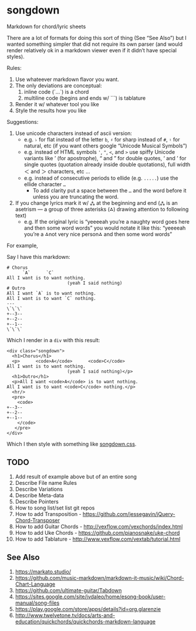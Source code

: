 # songdown

Markdown for chord/lyric sheets

There are a lot of formats for doing this sort of thing (See “See Also”) but I wanted something simpler that did not require its own parser (and would render relatively ok in a markdown viewer even if it didn’t have special styles).

Rules:

1. Use whateever markdown flavor you want.
2. The only deviations are conceptual:
   1. inline code (\`…\`) is a chord
   2. multiline code (begins and ends w/ \`\`\`) is tablature
3. Render it w/ whatever tool you like
4. Style the results how you like

Suggestions:

1. Use unicode characters instead of ascii version:
   * e.g. `♭` for flat instead of the letter `b`, `♯` for sharp instead of `#`, `♮` for natural, etc (if you want others google “Unicode Musical Symbols”)
   * e.g. instead of HTML symbols `'`, `"`, `<`, and `>` use spiffy Unicode variants like ’ (for apostrophe), “ and ” for double quotes, ‘ and ’ for single quotes (quotation already inside double quotations), full width ＜ and ＞ characters, etc …
   * e.g. instead of consecutive periods to ellide (e.g. `.....`) use the ellide character `…`
      * To add clarity put a space between the `…` and the word before it unless you are truncating the word.
2. If you change lyrics mark it w/ `⁂` at the beginning and end (`⁂` is an asetrism — a group of three asterisks (⁂) drawing attention to following text)
   * e.g. If the original lyric is “yeeeeah you’re a naughty word goes here and then some word words” you would notate it like this: “yeeeeah you’re a ⁂not very nice person⁂ and then some word words”

For example,

Say I have this markdown:

```
# Chorus
      `A`      `C`
All I want is to want nothing.
                       (yeah I said nothing)
# Outro
All I want `A` is to want nothing.           
All I want is to want `C` nothing.
---
\`\`\`
+--3--
+--2--
+--1--
\`\`\`
```

Which I render in a `div` with this result:

```
<div class="songdown">
  <h1>Chorus</h1>
  <p>      <code>A</code>      <code>C</code>
All I want is to want nothing.
                       (yeah I said nothing)</p>
  <h1>Outro</h1>
  <p>All I want <code>A</code> is to want nothing.           
All I want is to want <code>C</code> nothing.</p>
  <hr/>
  <pre>
    <code>
+--3--
+--2--
+--1--
    </code>
   </pre>
</div>
```
Which I then style with something like [songdown.css](songdown.css).

## TODO

1. Add result of example above but of an entire song
1. Describe File name Rules
1. Describe Variations
1. Describe Meta-data
1. Describe Pointers
1. How to song list/set list git repos
1. How to add Transposition - https://github.com/jessegavin/jQuery-Chord-Transposer
1. How to add Guitar Chords - http://vexflow.com/vexchords/index.html
1. How to add Uke Chords - https://github.com/pianosnake/uke-chord
1. How to add Tablature - http://www.vexflow.com/vextab/tutorial.html

## See Also

1. https://markato.studio/
1. https://github.com/music-markdown/markdown-it-music/wiki/Chord-Chart-Language
1. https://github.com/ultimate-guitar/Tabdown
1. https://sites.google.com/site/jvdaleo/home/esong-book/user-manual/song-files
1. https://play.google.com/store/apps/details?id=org.glarenzie
1. http://www.twelvetone.tv/docs/arts-and-education/quickchords/quickchords-markdown-language
